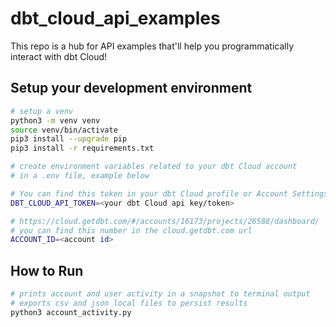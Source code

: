 # dbt_cloud_api_examples

This repo is a hub for API examples that'll help you programmatically interact with dbt Cloud!

## Setup your development environment

```bash
# setup a venv
python3 -m venv venv
source venv/bin/activate
pip3 install --upgrade pip
pip3 install -r requirements.txt

```

```bash
# create environment variables related to your dbt Cloud account
# in a .env file, example below

# You can find this token in your dbt Cloud profile or Account Settings
DBT_CLOUD_API_TOKEN=<your dbt Cloud api key/token>

# https://cloud.getdbt.com/#/accounts/16173/projects/26588/dashboard/
# you can find this number in the cloud.getdbt.com url
ACCOUNT_ID=<account id>

```

## How to Run

```bash
# prints account and user activity in a snapshot to terminal output
# exports csv and json local files to persist results
python3 account_activity.py
```
